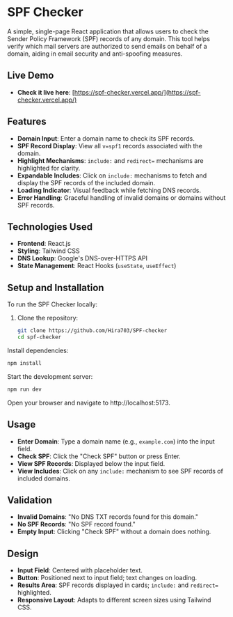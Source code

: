 
# SPF Checker

A simple, single-page React application that allows users to check the Sender Policy Framework (SPF) records of any domain. This tool helps verify which mail servers are authorized to send emails on behalf of a domain, aiding in email security and anti-spoofing measures.

## Live Demo

- **Check it live here**: [https://spf-checker.vercel.app/](https://spf-checker.vercel.app/)


## Features

- **Domain Input**: Enter a domain name to check its SPF records.
- **SPF Record Display**: View all `v=spf1` records associated with the domain.
- **Highlight Mechanisms**: `include:` and `redirect=` mechanisms are highlighted for clarity.
- **Expandable Includes**: Click on `include:` mechanisms to fetch and display the SPF records of the included domain.
- **Loading Indicator**: Visual feedback while fetching DNS records.
- **Error Handling**: Graceful handling of invalid domains or domains without SPF records.

## Technologies Used

- **Frontend**: React.js
- **Styling**: Tailwind CSS
- **DNS Lookup**: Google's DNS-over-HTTPS API
- **State Management**: React Hooks (`useState`, `useEffect`)

## Setup and Installation

To run the SPF Checker locally:

1. Clone the repository:

   ```bash
   git clone https://github.com/Hira703/SPF-checker
   cd spf-checker
   ```
Install dependencies:
```bash
npm install
```
Start the development server:
```bash
npm run dev
```
Open your browser and navigate to http://localhost:5173.


## Usage

- **Enter Domain**: Type a domain name (e.g., `example.com`) into the input field.
- **Check SPF**: Click the "Check SPF" button or press Enter.
- **View SPF Records**: Displayed below the input field.
- **View Includes**: Click on any `include:` mechanism to see SPF records of included domains.

## Validation

- **Invalid Domains**: "No DNS TXT records found for this domain."
- **No SPF Records**: "No SPF record found."
- **Empty Input**: Clicking "Check SPF" without a domain does nothing.

## Design

- **Input Field**: Centered with placeholder text.
- **Button**: Positioned next to input field; text changes on loading.
- **Results Area**: SPF records displayed in cards; `include:` and `redirect=` highlighted.
- **Responsive Layout**: Adapts to different screen sizes using Tailwind CSS.